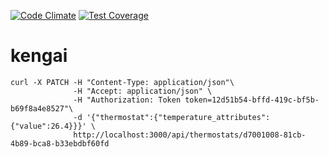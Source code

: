 [![Code Climate](https://codeclimate.com/github/emaserafini/kengai/badges/gpa.svg)](https://codeclimate.com/github/emaserafini/kengai)
[![Test Coverage](https://codeclimate.com/github/emaserafini/kengai/badges/coverage.svg)](https://codeclimate.com/github/emaserafini/kengai/coverage)

# kengai

```
curl -X PATCH -H "Content-Type: application/json"\
              -H "Accept: application/json" \
              -H "Authorization: Token token=12d51b54-bffd-419c-bf5b-b69f8a4e8527"\
              -d '{"thermostat":{"temperature_attributes":{"value":26.4}}}' \
              http://localhost:3000/api/thermostats/d7001008-81cb-4b89-bca8-b33ebdbf60fd
```
